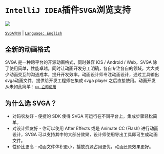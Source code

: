 # `IntelliJ IDEA`插件`SVGA`浏览支持

![](https://plugins.jetbrains.com/files/12760/screenshot_20060.png)

[`SVGA官网`](http://svga.io/index.html) | [`Language: English`](README.md)

## 全新的动画格式
SVGA 是一种跨平台的开源动画格式，同时兼容 iOS / Android / Web。SVGA 除了使用简单，性能卓越，同时让动画开发分工明确，各自专注各自的领域，大大减少动画交互的沟通成本，提升开发效率。动画设计师专注动画设计，通过工具输出svga动画文件，提供给开发工程师在集成 svga player 之后直接使用。动画开发从未如此简单！[`>> 立即使用`](http://svga.io/integrated.html)

## 为什么选 SVGA？
- 对码农友好 - 便捷的 SDK 使得 SVGA 可运行在不同平台上，集成步骤轻松简单。
- 对设计师友好 - 你可以使用 After Effects 或是 Animate CC (Flash) 进行动画设计，SVGA 可以支持其中的大部分效果，设计师使用导出工具即可生成动画文件。
- 性价比更高 - 动画文件体积更小，播放资源占用更优，动画还原效果更好。
